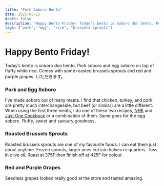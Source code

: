 ```yaml
---
title: "Pork Soboro Bento"
date: 2025-08-15
draft: false
description: "Happy Bento Friday! Today’s bento is soboro don bento. Pork soboro and egg soboro on top of fluffy white rice. Comes with some roasted brussels sprouts and red and purple grapes. いただきます。"
tags: ["pork", "egg", "rice", "brussels sprouts"]
---
```



# Happy Bento Friday!

Today’s bento is soboro don bento. Pork soboro and egg soboro on top of fluffy white rice. Comes with some roasted brussels sprouts and red and purple grapes. いただきます。

### Pork and Egg Soboro
I've made soboro out of many meats. I find that chicken, turkey, and pork are pretty much interchangeable, but beef (or similar) are a little different. When using the first three meats, I do one of these two recipes, [NHK](https://web.archive.org/web/20210619130246/http://www.nhk.or.jp:80/dwc/recipes/detail/239.html) and [Just One Cookbook](https://www.justonecookbook.com/tori-soboro-donburi/) or a combination of them. Same goes for the egg soboro. Fluffy, sweet and savoury goodness.

### Roasted Brussels Sprouts
Roasted brussels sprouts are one of my favourite foods. I can eat them just about anytime. Frozen sprouts, larger ones cut into halves or quarters. Toss in olive oil. Roast at 375F then finish off at 425F for colour.

### Red and Purple Grapes
Seedless grapes looked really good at the store and tasted amazing.



